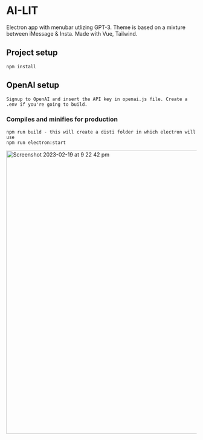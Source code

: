 # AI-LIT
Electron app with menubar utlizing GPT-3. Theme is based on a mixture between iMessage & Insta. Made with Vue, Tailwind. 

## Project setup
```
npm install
```
## OpenAI setup
```
Signup to OpenAI and insert the API key in openai.js file. Create a .env if you're going to build. 
```

### Compiles and minifies for production
```
npm run build - this will create a disti folder in which electron will use 
npm run electron:start
```

<img width="750" alt="Screenshot 2023-02-19 at 9 22 42 pm" src="https://user-images.githubusercontent.com/83709354/219951016-9cca0560-1484-4502-8b99-faca7b29e90c.png">
